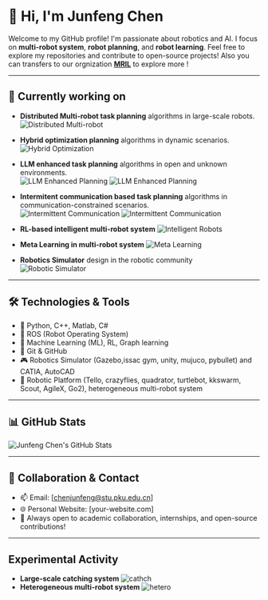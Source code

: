 # 👋 Hi, I'm Junfeng Chen

Welcome to my GitHub profile! I'm passionate about robotics and AI. I focus on **multi-robot system**, **robot planning**, and **robot learning**. Feel free to explore my repositories and contribute to open-source projects! Also you can transfers to our orgnization **[MRIL](https://github.com/TRIO-PKU)** to explore more !

---

## 🌱 Currently working on
- **Distributed Multi-robot task planning** algorithms in large-scale robots.  
    ![Distributed Multi-robot](./videos/ral.gif)

- **Hybrid optimization planning** algorithms in dynamic scenarios.  
    ![Hybrid Optimization](../videos/capture.gif)

- **LLM enhanced task planning** algorithms in open and unknown environments.  
    ![LLM Enhanced Planning](../videos/dexter.gif)
    ![LLM Enhanced Planning](../videos/llm.gif)

- **Intermitent communication based task planning** algorithms in communication-constrained scenarios.  
    ![Intermittent Communication](../videos/slei3D-1.gif)
    ![Intermittent Communication](../videos/comm-1.gif)

- **RL-based intelligent multi-robot system** 
 ![Intelligent Robots](../videos/intelligent.gif)

- **Meta Learning in multi-robot system**
  ![Meta Learning](../videos/meta.gif)

- **Robotics Simulator** design in the robotic community
   ![Robotic Simulator](MultiRoboLearn.gif) 
    
---

## 🛠️ Technologies & Tools
- 🐍 Python, C++, Matlab, C#
- 🤖 ROS (Robot Operating System)
- 🧠 Machine Learning (ML), RL, Graph learning
- 🔧 Git & GitHub
- 🎮 Robotics Simulator (Gazebo,issac gym, unity, mujuco, pybullet) and CATIA, AutoCAD
- 🚁 Robotic Platform  (Tello, crazyflies, quadrator, turtlebot, kkswarm, Scout, AgileX, Go2), heterogeneous multi-robot 
     system

---

## 📊 GitHub Stats

![Junfeng Chen's GitHub Stats](https://github-readme-stats.vercel.app/api?username=JunfengChen-robotics&show_icons=true&hide_title=true&count_private=true&hide=prs&theme=radical)


---

## 🤝 Collaboration & Contact

- 📫 Email: [chenjunfeng@stu.pku.edu.cn]
- 🌐 Personal Website: [your-website.com]
- 💬 Always open to academic collaboration, internships, and open-source contributions!


---

## Experimental Activity

- **Large-scale catching system**
  ![cathch](../images/catch.jpg)
- **Heterogeneous multi-robot system**
  ![hetero]()
  